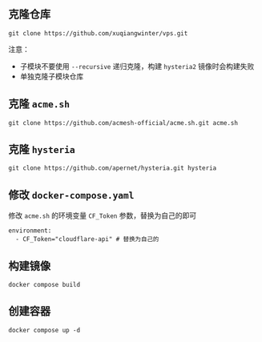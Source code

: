 ## 克隆仓库
```
git clone https://github.com/xuqiangwinter/vps.git
```
注意：
- 子模块不要使用 `--recursive` 递归克隆，构建 `hysteria2` 镜像时会构建失败
- 单独克隆子模块仓库
## 克隆 `acme.sh`
```
git clone https://github.com/acmesh-official/acme.sh.git acme.sh
```
## 克隆 `hysteria`
```
git clone https://github.com/apernet/hysteria.git hysteria
```
## 修改 `docker-compose.yaml`
修改 `acme.sh` 的环境变量 `CF_Token` 参数，替换为自己的即可
```
environment:
  - CF_Token="cloudflare-api" # 替换为自己的
```
## 构建镜像
```
docker compose build
```
## 创建容器
```
docker compose up -d
```